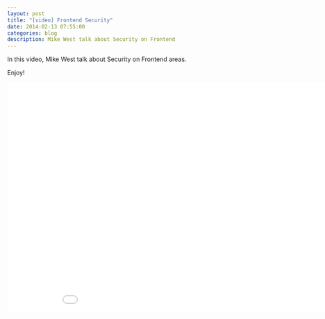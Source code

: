 ```yaml
---
layout: post
title: "[video] Frontend Security"
date: 2014-02-13 07:55:00
categories: blog
description: Mike West talk about Security on Frontend
---
```


In this video, Mike West talk about Security on Frontend areas.

Enjoy!

<iframe width="944" height="531" src="//www.youtube.com/embed/fYjO5pIY1mY" frameborder="0" allowfullscreen></iframe>
